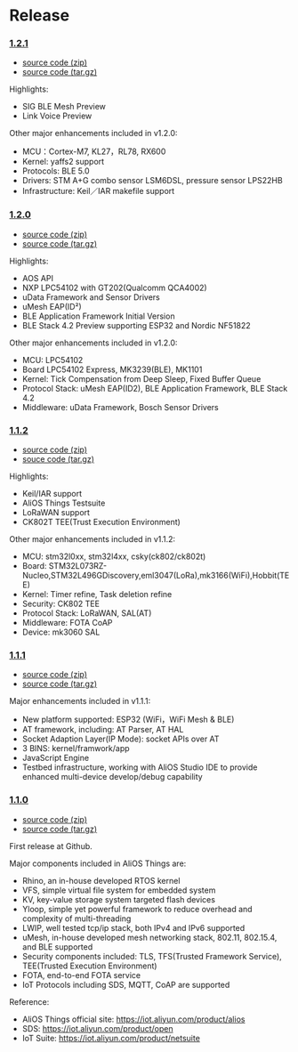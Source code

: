 # Release

### [1.2.1](https://github.com/alibaba/AliOS-Things/releases/tag/v1.2.1)

- [source code (zip) ](https://github.com/alibaba/AliOS-Things/archive/v1.2.1.zip)
- [source code (tar.gz)](https://github.com/alibaba/AliOS-Things/archive/v1.2.1.tar.gz)

Highlights:
- SIG BLE Mesh Preview
- Link Voice Preview

Other major enhancements included in v1.2.0:
- MCU：Cortex-M7, KL27，RL78, RX600
- Kernel: yaffs2 support
- Protocols: BLE 5.0
- Drivers: STM A+G combo sensor LSM6DSL, pressure sensor LPS22HB
- Infrastructure: Keil／IAR makefile support

### [1.2.0](https://github.com/alibaba/AliOS-Things/releases/tag/v1.2.0)

- [source code (zip) ](https://github.com/alibaba/AliOS-Things/archive/v1.2.0.zip)
- [source code (tar.gz)](https://github.com/alibaba/AliOS-Things/archive/v1.2.0.tar.gz)

Highlights:
* AOS API
* NXP LPC54102 with GT202(Qualcomm QCA4002)
* uData Framework and Sensor Drivers
* uMesh EAP(ID²)
* BLE Application Framework Initial Version
* BLE Stack 4.2 Preview supporting ESP32 and Nordic NF51822

Other major enhancements included in v1.2.0:
* MCU: LPC54102
* Board LPC54102 Express, MK3239(BLE), MK1101
* Kernel: Tick Compensation from Deep Sleep, Fixed Buffer Queue
* Protocol Stack: uMesh EAP(ID2), BLE Application Framework, BLE Stack 4.2
* Middleware: uData Framework, Bosch Sensor Drivers

### [1.1.2](https://github.com/alibaba/AliOS-Things/releases/tag/v1.1.2)

- [source code (zip)](https://github.com/alibaba/AliOS-Things/archive/v1.1.2.zip)
- [souce code (tar.gz)](https://github.com/alibaba/AliOS-Things/archive/v1.1.2.tar.gz)

Highlights:
- Keil/IAR support
- AliOS Things Testsuite
- LoRaWAN support
- CK802T TEE(Trust Execution Environment)

Other major enhancements included in v1.1.2:
- MCU: stm32l0xx, stm32l4xx, csky(ck802/ck802t)
- Board: STM32L073RZ-Nucleo,STM32L496GDiscovery,eml3047(LoRa),mk3166(WiFi),Hobbit(TEE)
- Kernel: Timer refine, Task deletion refine
- Security: CK802 TEE
- Protocol Stack: LoRaWAN, SAL(AT)
- Middleware: FOTA CoAP
- Device: mk3060 SAL

### [1.1.1](https://github.com/alibaba/AliOS-Things/releases/tag/aos1.1.1)

- [source code (zip)](https://github.com/alibaba/AliOS-Things/archive/aos1.1.1.zip)
- [source code (tar.gz)](https://github.com/alibaba/AliOS-Things/archive/aos1.1.1.tar.gz)

Major enhancements included in v1.1.1:
- New platform supported: ESP32 (WiFi，WiFi Mesh & BLE)
- AT framework, including: AT Parser, AT HAL
- Socket Adaption Layer(IP Mode): socket APIs over AT
- 3 BINS: kernel/framwork/app
- JavaScript Engine
- Testbed infrastructure, working with AliOS Studio IDE to provide enhanced multi-device develop/debug capability

### [1.1.0](https://github.com/alibaba/AliOS-Things/releases/tag/aos1.1.0)

- [source code (zip)](https://github.com/alibaba/AliOS-Things/archive/aos1.1.0.zip)
- [source code (tar.gz)](https://github.com/alibaba/AliOS-Things/archive/aos1.1.0.tar.gz)

First release at Github.

Major components included in AliOS Things are:
- Rhino, an in-house developed RTOS kernel
- VFS, simple virtual file system for embedded system
- KV, key-value storage system targeted flash devices
- Yloop, simple yet powerful framework to reduce overhead and complexity of multi-threading
- LWIP, well tested tcp/ip stack, both IPv4 and IPv6 supported
- uMesh, in-house developed mesh networking stack, 802.11, 802.15.4, and BLE supported
- Security components included: TLS, TFS(Trusted Framework Service), TEE(Trusted Execution Environment)
- FOTA, end-to-end FOTA service
- IoT Protocols including SDS, MQTT, CoAP are supported

Reference:
- AliOS Things official site: https://iot.aliyun.com/product/alios
- SDS: https://iot.aliyun.com/product/open
- IoT Suite: https://iot.aliyun.com/product/netsuite
